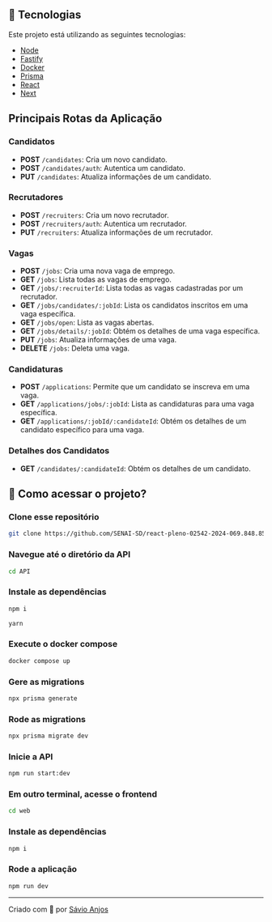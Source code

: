 ## 🚀 Tecnologias

Este projeto está utilizando as seguintes tecnologias:

- [Node](https://nodejs.org/en)
- [Fastify](https://fastify.dev/)
- [Docker](https://www.docker.com/)
- [Prisma](https://www.prisma.io//)
- [React](https://react.dev/)
- [Next](https://nextjs.org/)

## Principais Rotas da Aplicação

### Candidatos

- **POST** `/candidates`: Cria um novo candidato.
- **POST** `/candidates/auth`: Autentica um candidato.
- **PUT** `/candidates`: Atualiza informações de um candidato.

### Recrutadores

- **POST** `/recruiters`: Cria um novo recrutador.
- **POST** `/recruiters/auth`: Autentica um recrutador.
- **PUT** `/recruiters`: Atualiza informações de um recrutador.

### Vagas

- **POST** `/jobs`: Cria uma nova vaga de emprego.
- **GET** `/jobs`: Lista todas as vagas de emprego.
- **GET** `/jobs/:recruiterId`: Lista todas as vagas cadastradas por um recrutador.
- **GET** `/jobs/candidates/:jobId`: Lista os candidatos inscritos em uma vaga específica.
- **GET** `/jobs/open`: Lista as vagas abertas.
- **GET** `/jobs/details/:jobId`: Obtém os detalhes de uma vaga específica.
- **PUT** `/jobs`: Atualiza informações de uma vaga.
- **DELETE** `/jobs`: Deleta uma vaga.

### Candidaturas

- **POST** `/applications`: Permite que um candidato se inscreva em uma vaga.
- **GET** `/applications/jobs/:jobId`: Lista as candidaturas para uma vaga específica.
- **GET** `/applications/:jobId/:candidateId`: Obtém os detalhes de um candidato específico para uma vaga.

### Detalhes dos Candidatos

- **GET** `/candidates/:candidateId`: Obtém os detalhes de um candidato.

## 🎲 Como acessar o projeto?

### Clone esse repositório

```bash
git clone https://github.com/SENAI-SD/react-pleno-02542-2024-069.848.855-58.git
```

### Navegue até o diretório da API

```bash
cd API
```

### Instale as dependências

```bash
npm i
```

```bash
yarn
```

### Execute o docker compose

```bash
docker compose up
```

### Gere as migrations

```bash
npx prisma generate
```

### Rode as migrations

```bash
npx prisma migrate dev
```

### Inicie a API

```bash
npm run start:dev
```

### Em outro terminal, acesse o frontend

```bash
cd web
```

### Instale as dependências

```bash
npm i
```

### Rode a aplicação

```bash
npm run dev
```

---

<p>Criado com 💙 por <a href='https://github.com/Savio-Anjos/' target='_blank'>Sávio Anjos</a></p>
